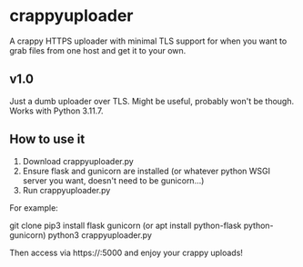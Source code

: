 # crappyuploader
A crappy HTTPS uploader with minimal TLS support for when you want to grab files from one host and get it to your own.

## v1.0 ##

Just a dumb uploader over TLS. Might be useful, probably won't be though. Works with Python 3.11.7.

## How to use it ##

1. Download crappyuploader.py
2. Ensure flask and gunicorn are installed (or whatever python WSGI server you want, doesn't need to be gunicorn...)
3. Run crappyuploader.py


For example:

git clone
pip3 install flask gunicorn (or apt install python-flask python-gunicorn)
python3 crappyuploader.py

Then access via https://<hosting IP>:5000 and enjoy your crappy uploads!

